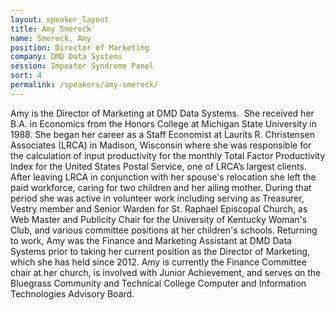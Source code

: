 ```yaml
---
layout: speaker_layout
title: Amy Smereck
name: Smereck, Amy
position: Director of Marketing
company: DMD Data Systems
session: Imposter Syndrome Panel
sort: 4
permalink: /speakers/amy-smereck/
---
```


Amy is the Director of Marketing at DMD Data Systems.  She received her B.A. in Economics from the Honors College at Michigan State University in 1988. She began her career as a Staff Economist at Laurits R. Christensen Associates (LRCA) in Madison, Wisconsin where she was responsible for the calculation of input productivity for the monthly Total Factor Productivity Index for the United States Postal Service, one of LRCA’s largest clients. After leaving LRCA in conjunction with her spouse's relocation she left the paid workforce, caring for two children and her ailing mother. During that period she was active in volunteer work including serving as Treasurer, Vestry member and Senior Warden for St. Raphael Episcopal Church, as Web Master and Publicity Chair for the University of Kentucky Woman's Club, and various committee positions at her children's schools. Returning to work, Amy was the Finance and Marketing Assistant at DMD Data Systems prior to taking her current position as the Director of Marketing, which she has held since 2012. Amy is currently the Finance Committee chair at her church, is involved with Junior Achievement, and serves on the Bluegrass Community and Technical College Computer and Information Technologies Advisory Board.